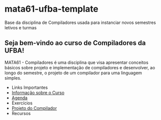 # mata61-ufba-template

Base da disciplina de Compiladores usada para instanciar novos semestres letivos e turmas

## Seja bem-vindo ao curso de Compiladores da UFBA!

MATA61 - Compiladores é uma disciplina que visa apresentar conceitos básicos sobre projeto e implementação de compiladores e desenvolver, ao longo do semestre, o projeto de um compilador para uma linguagem simples.

+ Links Importantes
+ [Informação sobre o Curso](../courseinformation/README.md)
+ [Agenda](../schedule/README.md)
+ Exercícios
+ [Projeto do Compilador](../compilerproject/README.md)
+ Recursos
